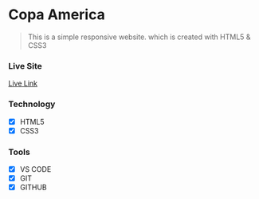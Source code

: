 # Copa America

> This is a simple responsive website. which is created with HTML5 & CSS3

###

### Live Site

[Live Link](https://copa-america-2021.vercel.app/)

### Technology

- [x] HTML5
- [x] CSS3

### Tools

- [x] VS CODE
- [x] GIT
- [x] GITHUB
